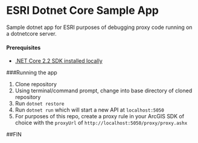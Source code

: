 # ESRI Dotnet Core Sample App

Sample dotnet app for ESRI purposes of debugging proxy code running on a dotnetcore server.

#### Prerequisites

- [.NET Core 2.2 SDK installed locally](https://dotnet.microsoft.com/download/dotnet-core/2.2)

###Running the app

1. Clone repository
2. Using terminal/command prompt, change into base directory of cloned repository
3. Run `dotnet restore`
4. Run `dotnet run` which will start a new API at `localhost:5050`
5. For purposes of this repo, create a proxy rule in your ArcGIS SDK of choice with the `proxyUrl` of `http://localhost:5050/proxy/proxy.ashx`

##FIN
